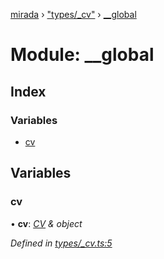 [mirada](../README.md) › ["types/_cv"](_types__cv_.md) › [__global](_types__cv_.__global.md)

# Module: __global


## Index

### Variables

* [cv](_types__cv_.__global.md#cv)

## Variables

###  cv

• **cv**: *[CV](_types_opencv_index_.md#cv) & object*

*Defined in [types/_cv.ts:5](https://github.com/cancerberoSgx/mirada/blob/2aa7cf1/mirada/src/types/_cv.ts#L5)*